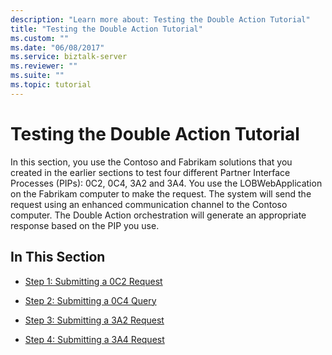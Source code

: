 ```yaml
---
description: "Learn more about: Testing the Double Action Tutorial"
title: "Testing the Double Action Tutorial"
ms.custom: ""
ms.date: "06/08/2017"
ms.service: biztalk-server
ms.reviewer: ""
ms.suite: ""
ms.topic: tutorial
---
```

# Testing the Double Action Tutorial
In this section, you use the Contoso and Fabrikam solutions that you created in the earlier sections to test four different Partner Interface Processes (PIPs): 0C2, 0C4, 3A2 and 3A4. You use the LOBWebApplication on the Fabrikam computer to make the request. The system will send the request using an enhanced communication channel to the Contoso computer. The Double Action orchestration will generate an appropriate response based on the PIP you use.  
  
## In This Section  
  
-   [Step 1: Submitting a 0C2 Request](../../adapters-and-accelerators/accelerator-rosettanet/step-1-submitting-a-0c2-request.md)  
  
-   [Step 2: Submitting a 0C4 Query](../../adapters-and-accelerators/accelerator-rosettanet/step-2-submitting-a-0c4-query.md)  
  
-   [Step 3: Submitting a 3A2 Request](../../adapters-and-accelerators/accelerator-rosettanet/step-3-submitting-a-3a2-request.md)  
  
-   [Step 4: Submitting a 3A4 Request](../../adapters-and-accelerators/accelerator-rosettanet/step-4-submitting-a-3a4-request.md)
